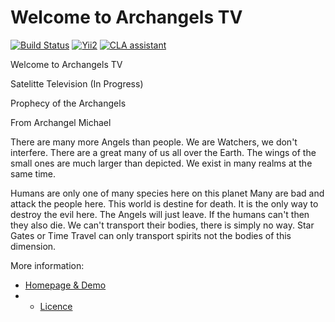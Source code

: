 Welcome to Archangels TV
===========================

[![Build Status](https://travis-ci.org/humhub/humhub.svg?branch=master)](https://travis-ci.org/humhub/humhub)
[![Yii2](https://img.shields.io/badge/Powered_by-Yii_Framework-green.svg?style=flat)](http://www.yiiframework.com/)
[![CLA assistant](https://cla-assistant.io/readme/badge/humhub/humhub)](https://cla-assistant.io/humhub/humhub)


Welcome to Archangels TV

Satelitte Television (In Progress)

Prophecy  of the Archangels

From Archangel Michael

There are many more Angels than people. 
We are Watchers, we don't interfere. 
There are a great many of us all over the Earth.
The wings of the small ones are much larger than depicted. 
We exist in many realms at the same time.

Humans are only one of many species here on this planet
Many are bad and attack  the people here.
This world is destine for death. It is the only way to destroy the evil here. 
The Angels will just leave. If the humans can't then they also die. 
We can't transport their bodies, there is simply no way. 
Star Gates or Time Travel can only transport spirits not the bodies of this dimension. 
                     

More information:
- [Homepage & Demo](http://www.archangelstv.com)
- - [Licence](http://www.archangelstv.com/licences)

